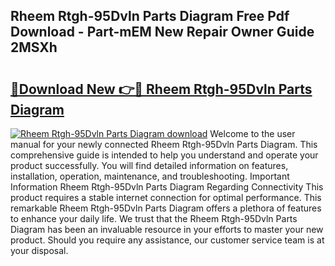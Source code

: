 ## Rheem Rtgh-95Dvln Parts Diagram Free Pdf Download - Part-mEM New Repair Owner Guide 2MSXh

# <h2><a href="http://dfjfygp.blite.top/?on=Rheem+Rtgh-95Dvln+Parts+Diagram">🔗Download New 👉🔴 Rheem Rtgh-95Dvln Parts Diagram</a></h2>

[![Rheem Rtgh-95Dvln Parts Diagram download](https://i.imgur.com/lujVjoI.png)](http://dfjfygp.blite.top/?on=Rheem+Rtgh-95Dvln+Parts+Diagram)
Welcome to the user manual for your newly connected Rheem Rtgh-95Dvln Parts Diagram. This comprehensive guide is intended to help you understand and operate your product successfully. You will find detailed information on features, installation, operation, maintenance, and troubleshooting. Important Information Rheem Rtgh-95Dvln Parts Diagram Regarding Connectivity This product requires a stable internet connection for optimal performance. This remarkable Rheem Rtgh-95Dvln Parts Diagram offers a plethora of features to enhance your daily life. We trust that the Rheem Rtgh-95Dvln Parts Diagram has been an invaluable resource in your efforts to master your new product. Should you require any assistance, our customer service team is at your disposal.
